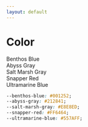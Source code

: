 ```yaml
---
layout: default
---
```


<h1>Color</h1>

<div class="components-preview">

  <div class="components-swatch" style="--color: var(--benthos-blue)">Benthos Blue</div>
  <div class="components-swatch" style="--color: var(--abyss-gray)">Abyss Gray</div>
  <div class="components-swatch" style="--color: var(--salt-marsh-gray)">Salt Marsh Gray</div>
  <div class="components-swatch" style="--color: var(--snapper-red)">Snapper Red</div>
  <div class="components-swatch" style="--color: var(--ultramarine-blue)">Ultramarine Blue</div>

</div>

<div class="components-code" markdown="1">

```css
--benthos-blue: #001252;
--abyss-gray: #212841;
--salt-marsh-gray: #E8E8ED;
--snapper-red: #FF6464;
--ultramarine-blue: #557AFF;
```

</div>
